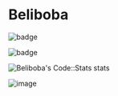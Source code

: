 # Beliboba

![badge](https://github-readme-stats.vercel.app/api?username=beliboba&theme=onedark)

![badge](https://github-readme-stats.vercel.app/api/top-langs/?username=beliboba&theme=onedark)

![Beliboba's Code::Stats stats](https://codestats-readme.avior.me/api?username=beliboba&show_icons=true&theme=dark)

![image](https://github-profile-trophy.vercel.app/?username=beliboba&theme=onedark)
